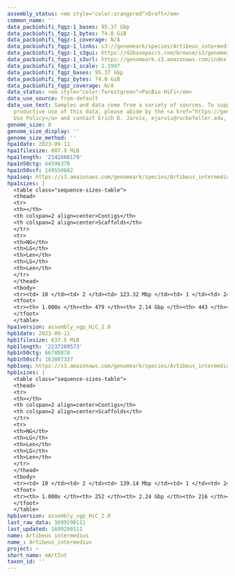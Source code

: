 ```yaml
---
assembly_status: <em style="color:orangered">Draft</em>
common_name: ''
data_pacbiohifi_fqgz-1_bases: 95.37 Gbp
data_pacbiohifi_fqgz-1_bytes: 74.0 GiB
data_pacbiohifi_fqgz-1_coverage: N/A
data_pacbiohifi_fqgz-1_links: s3://genomeark/species/Artibeus_intermedius/mArtInt1/genomic_data/pacbio_hifi/<br>
data_pacbiohifi_fqgz-1_s3gui: https://42basepairs.com/browse/s3/genomeark/species/Artibeus_intermedius/mArtInt1/genomic_data/pacbio_hifi/
data_pacbiohifi_fqgz-1_s3url: https://genomeark.s3.amazonaws.com/index.html?prefix=species/Artibeus_intermedius/mArtInt1/genomic_data/pacbio_hifi/
data_pacbiohifi_fqgz-1_scale: 1.1997
data_pacbiohifi_fqgz_bases: 95.37 Gbp
data_pacbiohifi_fqgz_bytes: 74.0 GiB
data_pacbiohifi_fqgz_coverage: N/A
data_status: <em style="color:forestgreen">PacBio HiFi</em>
data_use_source: from-default
data_use_text: Samples and data come from a variety of sources. To support fair and
  productive use of this data, please abide by the <a href="https://genome10k.soe.ucsc.edu/data-use-policies/">Data
  Use Policy</a> and contact Erich D. Jarvis, ejarvis@rockefeller.edu, with any questions.
genome_size: 0
genome_size_display: ''
genome_size_method: ''
hpa1date: 2023-09-11
hpa1filesize: 607.9 MiB
hpa1length: '2141668179'
hpa1n50ctg: 64596378
hpa1n50scf: 149550682
hpa1seq: https://s3.amazonaws.com/genomeark/species/Artibeus_intermedius/mArtInt1/assembly_vgp_HiC_2.0/mArtInt1.HiC.hap1.20230911.fasta.gz
hpa1sizes: |
  <table class="sequence-sizes-table">
  <thead>
  <tr>
  <th></th>
  <th colspan=2 align=center>Contigs</th>
  <th colspan=2 align=center>Scaffolds</th>
  </tr>
  <tr>
  <th>NG</th>
  <th>LG</th>
  <th>Len</th>
  <th>LG</th>
  <th>Len</th>
  </tr>
  </thead>
  <tbody>
  <tr><td> 10 </td><td> 2 </td><td> 123.32 Mbp </td><td> 1 </td><td> 245.07 Mbp </td></tr><tr><td> 20 </td><td> 4 </td><td> 103.40 Mbp </td><td> 2 </td><td> 215.21 Mbp </td></tr><tr><td> 30 </td><td> 6 </td><td> 98.34 Mbp </td><td> 3 </td><td> 188.87 Mbp </td></tr><tr><td> 40 </td><td> 9 </td><td> 68.84 Mbp </td><td> 5 </td><td> 173.37 Mbp </td></tr><tr style="background-color:#cccccc;"><td> 50 </td><td> 12 </td><td style="background-color:#88ff88;"> 64.60 Mbp </td><td> 6 </td><td style="background-color:#88ff88;"> 149.55 Mbp </td></tr><tr><td> 60 </td><td> 16 </td><td> 51.21 Mbp </td><td> 7 </td><td> 143.31 Mbp </td></tr><tr><td> 70 </td><td> 20 </td><td> 43.92 Mbp </td><td> 9 </td><td> 133.09 Mbp </td></tr><tr><td> 80 </td><td> 27 </td><td> 30.79 Mbp </td><td> 11 </td><td> 110.13 Mbp </td></tr><tr><td> 90 </td><td> 35 </td><td> 18.12 Mbp </td><td> 13 </td><td> 60.88 Mbp </td></tr><tr><td> 100 </td><td> 479 </td><td> 11.39 Kbp </td><td> 443 </td><td> 11.39 Kbp </td></tr></tbody>
  <tfoot>
  <tr><th> 1.000x </th><th> 479 </th><th> 2.14 Gbp </th><th> 443 </th><th> 2.14 Gbp </th></tr>
  </tfoot>
  </table>
hpa1version: assembly_vgp_HiC_2.0
hpb1date: 2023-09-11
hpb1filesize: 637.5 MiB
hpb1length: '2237289573'
hpb1n50ctg: 66780878
hpb1n50scf: 163807337
hpb1seq: https://s3.amazonaws.com/genomeark/species/Artibeus_intermedius/mArtInt1/assembly_vgp_HiC_2.0/mArtInt1.HiC.hap2.20230911.fasta.gz
hpb1sizes: |
  <table class="sequence-sizes-table">
  <thead>
  <tr>
  <th></th>
  <th colspan=2 align=center>Contigs</th>
  <th colspan=2 align=center>Scaffolds</th>
  </tr>
  <tr>
  <th>NG</th>
  <th>LG</th>
  <th>Len</th>
  <th>LG</th>
  <th>Len</th>
  </tr>
  </thead>
  <tbody>
  <tr><td> 10 </td><td> 2 </td><td> 139.14 Mbp </td><td> 1 </td><td> 244.58 Mbp </td></tr><tr><td> 20 </td><td> 3 </td><td> 137.07 Mbp </td><td> 2 </td><td> 214.86 Mbp </td></tr><tr><td> 30 </td><td> 5 </td><td> 111.35 Mbp </td><td> 4 </td><td> 179.81 Mbp </td></tr><tr><td> 40 </td><td> 7 </td><td> 98.93 Mbp </td><td> 5 </td><td> 172.53 Mbp </td></tr><tr style="background-color:#cccccc;"><td> 50 </td><td> 10 </td><td style="background-color:#88ff88;"> 66.78 Mbp </td><td> 6 </td><td style="background-color:#88ff88;"> 163.81 Mbp </td></tr><tr><td> 60 </td><td> 13 </td><td> 57.75 Mbp </td><td> 8 </td><td> 143.18 Mbp </td></tr><tr><td> 70 </td><td> 18 </td><td> 41.11 Mbp </td><td> 9 </td><td> 141.47 Mbp </td></tr><tr><td> 80 </td><td> 25 </td><td> 27.74 Mbp </td><td> 11 </td><td> 119.34 Mbp </td></tr><tr><td> 90 </td><td> 34 </td><td> 18.46 Mbp </td><td> 13 </td><td> 98.58 Mbp </td></tr><tr><td> 100 </td><td> 252 </td><td> 10.83 Kbp </td><td> 216 </td><td> 10.83 Kbp </td></tr></tbody>
  <tfoot>
  <tr><th> 1.000x </th><th> 252 </th><th> 2.24 Gbp </th><th> 216 </th><th> 2.24 Gbp </th></tr>
  </tfoot>
  </table>
hpb1version: assembly_vgp_HiC_2.0
last_raw_data: 1699290111
last_updated: 1699290111
name: Artibeus intermedius
name_: Artibeus_intermedius
project: ~
short_name: mArtInt
taxon_id: ''
---
```

